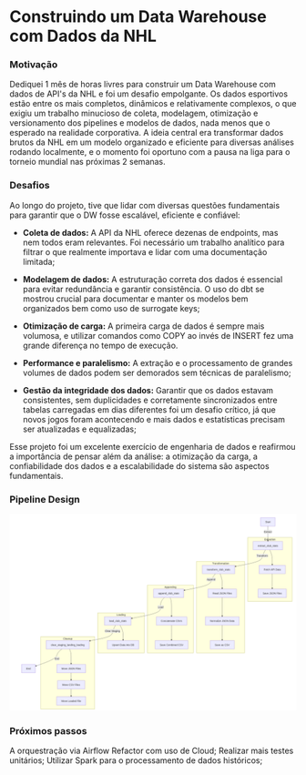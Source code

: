 # Construindo um Data Warehouse com Dados da NHL
### Motivação
Dediquei 1 mês de horas livres para construir um Data Warehouse com dados de API's da NHL e foi um desafio empolgante. Os dados esportivos estão entre os mais completos, dinâmicos e relativamente complexos, o que exigiu um trabalho minucioso de coleta, modelagem, otimização e versionamento dos pipelines e modelos de dados, nada menos que o esperado na realidade corporativa.
A ideia central era transformar dados brutos da NHL em um modelo organizado e eficiente para diversas análises rodando localmente, e o momento foi oportuno com a pausa na liga para o torneio mundial nas próximas 2 semanas.

### Desafios
Ao longo do projeto, tive que lidar com diversas questões fundamentais para garantir que o DW fosse escalável, eficiente e confiável:

- **Coleta de dados:** A API da NHL oferece dezenas de endpoints, mas nem todos eram relevantes. Foi necessário um trabalho analítico para filtrar o que realmente importava e lidar com uma documentação limitada;

- **Modelagem de dados:** A estruturação correta dos dados é essencial para evitar redundância e garantir consistência. O uso do dbt se mostrou crucial para documentar e manter os modelos bem organizados bem como uso de surrogate keys;

- **Otimização de carga:** A primeira carga de dados é sempre mais volumosa, e utilizar comandos como COPY ao invés de INSERT fez uma grande  diferença no tempo de execução.

- **Performance e paralelismo:** A extração e o processamento de grandes volumes de dados podem ser demorados sem técnicas de paralelismo;

- **Gestão da integridade dos dados:** Garantir que os dados estavam consistentes, sem duplicidades e corretamente sincronizados entre tabelas carregadas em dias diferentes foi um desafio crítico, já que novos jogos foram acontecendo e mais dados e estatísticas precisam ser atualizadas e equalizadas;

Esse projeto foi um excelente exercício de engenharia de dados e reafirmou a importância de pensar além da análise: a otimização da carga, a confiabilidade dos dados e a escalabilidade do sistema são aspectos fundamentais.

### Pipeline Design
![alt text](image.png)

### Próximos passos
A orquestração via Airflow
Refactor com uso de Cloud;
Realizar mais testes unitários;
Utilizar Spark para o processamento de dados históricos;
